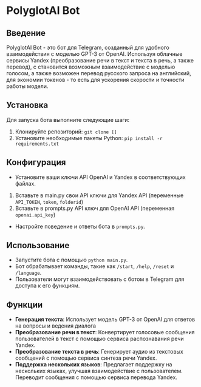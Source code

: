 # PolyglotAI Bot

## Введение
PolyglotAI Bot - это бот для Telegram, созданный для удобного взаимодействия с моделью GPT-3 от OpenAI. Используя облачные сервисы Yandex (преобразование речи в текст и текста в речь, а также перевод), с становится возможным взаимодействие с моделью голосом, а также возможен перевод русского запроса на английский, для экономии токенов - то есть для ускорения скорости и точности работы модели.

## Установка
Для запуска бота выполните следующие шаги:
1. Клонируйте репозиторий: `git clone []`
2. Установите необходимые пакеты Python: `pip install -r requirements.txt`

## Конфигурация
- Установите ваши ключи API OpenAI и Yandex в соответствующих файлах.
1. Вставьте в main.py свои API ключи для Yandex API (переменные `API_TOKEN`, `token`, `folderid`)
2. Вставьте в prompts.py API ключ для OpenAI API (переменная `openai.api_key`)
- Настройте поведение и ответы бота в `prompts.py`.

## Использование
- Запустите бота с помощью `python main.py`.
- Бот обрабатывает команды, такие как `/start`, `/help`, `/reset` и `/language`.
- Пользователи могут взаимодействовать с ботом в Telegram для доступа к его функциям.

## Функции
- **Генерация текста**: Использует модель GPT-3 от OpenAI для ответов на вопросы и ведения диалога
- **Преобразование речи в текст**: Конвертирует голосовые сообщения пользователей в текст с помощью сервиса распознавания речи Yandex.
- **Преобразование текста в речь**: Генерирует аудио из текстовых сообщений с помощью сервиса синтеза речи Yandex.
- **Поддержка нескольких языков**: Предлагает поддержку на нескольких языках, улучшая взаимодействие с пользователем. Переводит сообщения с помощью сервиса перевода Yandex.



